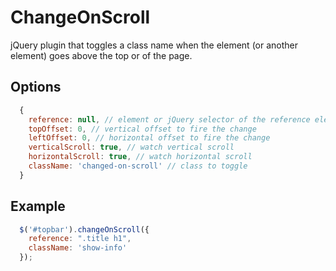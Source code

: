 # ChangeOnScroll
jQuery plugin that toggles a class name when the element (or another element) goes above the top or of the page.

## Options
```js
  {
    reference: null, // element or jQuery selector of the reference element (by default it's the target element)
    topOffset: 0, // vertical offset to fire the change
    leftOffset: 0, // horizontal offset to fire the change
    verticalScroll: true, // watch vertical scroll
    horizontalScroll: true, // watch horizontal scroll
    className: 'changed-on-scroll' // class to toggle
  }
```

## Example
```js
  $('#topbar').changeOnScroll({
    reference: ".title h1",
    className: 'show-info'
  });
```